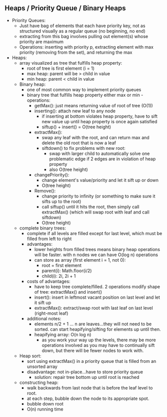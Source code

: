 ## Heaps / Priority Queue / Binary Heaps
  - Priority Queues: 
    - Just have bag of elements that each have priority key, not as structured visually as a regular queue (no beginning, no end)
    - extracting from this bag involves pulling out element(s) whose priority are maximum
    - Operations: inserting with priority p, extracting element with max priority (removing from the set), and returning the max 
  - Heaps: 
    - array visualized as tree that fulfills heap property: 
      - root of tree is first element (i = 1)
      - max heap: parent will be > child in value 
      - min heap: parent < child in value
    - Binary heap: 
      - one of most common way to implement priority queues
      - binary tree that fulfills heap property either max or min
      -operations:
        - getMax(): just means returning value of root of tree (O(1))
        - inserting(): attach new leaf to any node
          - if inserting at bottom violates heap property, have to sift new value up until heap property is once again satisfied
          - siftup() + insert() = O(tree height)
        - extractMax(): 
          - swap any leaf with the root, and can return max and delete the old root that is now a leaf
          - siftdown() to fix problems with new root: 
            - swap with larger child to automatically solve one problematic edge if 2 edges are in violation of heap property
            - also O(tree height)
        - changePriority(): 
          - change element's value/priority and let it sift up or down
          - O(tree height)
        - Remove(): 
          - change priority to infinity (or something to make sure it sifts up to the root)
          - call siftup() until it hits the root, then simply call extractMax() (which will swap root with leaf and call siftdown)
          - O(tree height)
    - complete binary trees: 
      - complete if all levels are filled except for last level, which must be filled from left to right
      - advantages:
        - lower heights from filled trees means binary heap operations will be faster. with n nodes we can have O(log n) operations
        - can store as array (first element i = 1, not 0):
          - root = first element
          - parent(i): Math.floor(i/2)
          - child(i): 2i, 2i + 1 
      - costs of advantages: 
        - have to keep tree complete/filled. 2 operations modify shape of tree: extractMax() and insert()
        - insert(): insert in leftmost vacant position on last level and let it sift up
        - extractMax(): extract/swap root with last leaf on last level (right-most leaf)
      - additional notes: 
        - elements n/2 + 1 ... n are leaves...they will not need to be sorted. can start heapifying/sifting for elements up until then. 
        - heapifying array: O(n log n)
          - as you work your way up the levels, there may be more operations involved as you may have to continually sift down, but there will be fewer nodes to work with. 
    - Heap sort: 
      - sort using extractMax() in a priority queue that is filled from an unsorted array
      - disadvantage: not in-place...have to store priority queue
        - solution: repair tree bottom up until root is reached
    - constructing heap: 
      - walk backwards from last node that is before the leaf level to root.
      - at each step, bubble down the node to its appropriate spot. 
      - bubble down root
      - O(n) running time